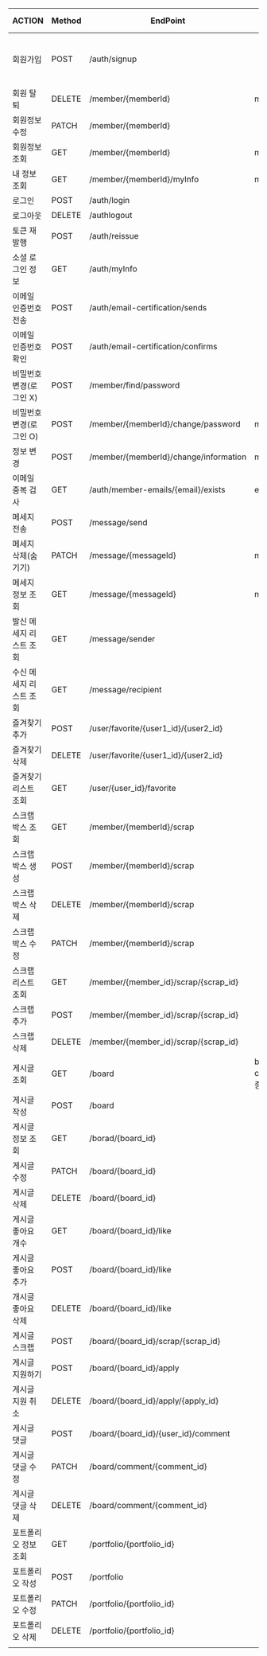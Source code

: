 | ACTION | Method | EndPoint | Query String | Request Body | header |
| --- | --- | --- | --- | --- | --- |
| 회원가입 | POST | /auth/signup |  | email, password,  name,  loginMemberType, loginType, authority, information |  |
| 회원 탈퇴 | DELETE | /member/{memberId} | memberId | email, password | accessToken |
| 회원정보수정 | PATCH | /member/{memberId} |  |  | accessToken |
| 회원정보 조회 | GET | /member/{memberId} | memberId |  | accessToken |
| 내 정보 조회 | GET | /member/{memberId}/myInfo | memberId |  | accessToken |
| 로그인 | POST | /auth/login |  | email, password |  |
| 로그아웃 | DELETE | /authlogout |  |  | accessToken |
| 토큰 재발행 | POST | /auth/reissue |  | accessToken | accessToken |
| 소셜 로그인 정보 | GET | /auth/myInfo |  |  | accessToken |
| 이메일 인증번호 전송 | POST | /auth/email-certification/sends |  | email |  |
| 이메일 인증번호 확인 | POST | /auth/email-certification/confirms |  | email, certificationNumber |  |
| 비밀번호 변경(로그인 X) | POST | /member/find/password |  | email, afterPassword |  |
| 비밀번호 변경(로그인 O) | POST | /member/{memberId}/change/password | memberId | email, beforePassword, afterPassword | accessToken |
| 정보 변경 | POST | /member/{memberId}/change/information | memberId | information | accessToken |
| 이메일 중복 검사 | GET | /auth/member-emails/{email}/exists | email |  |  |
| 메세지 전송 | POST | /message/send |  | content, sender,recipient | accessToken |
| 메세지 삭제(숨기기) | PATCH | /message/{messageId} | messageId |  | accessToken |
| 메세지 정보 조회 | GET | /message/{messageId} | messageId |  | accessToken |
| 발신 메세지 리스트 조회 | GET | /message/sender |  |  | accessToken |
| 수신 메세지 리스트 조회 | GET | /message/recipient |  |  | accessToken |
| 즐겨찾기 추가 | POST | /user/favorite/{user1_id}/{user2_id} |  |  |  |
| 즐겨찾기 삭제 | DELETE | /user/favorite/{user1_id}/{user2_id} |  |  |  |
| 즐겨찾기 리스트 조회 | GET | /user/{user_id}/favorite |  |  |  |
| 스크랩 박스 조회 | GET | /member/{memberId}/scrap |  |  |  |
| 스크랩 박스 생성 | POST | /member/{memberId}/scrap |  | name |  |
| 스크랩 박스 삭제 | DELETE | /member/{memberId}/scrap |  | scrapId |  |
| 스크랩 박스 수정 | PATCH | /member/{memberId}/scrap |  | name |  |
| 스크랩 리스트 조회 | GET | /member/{member_id}/scrap/{scrap_id} |  |  |  |
| 스크랩 추가 | POST | /member/{member_id}/scrap/{scrap_id} |  | board_id |  |
| 스크랩 삭제 | DELETE | /member/{member_id}/scrap/{scrap_id} |  | board_id,scrap_Post_id |  |
| 게시글 조회 | GET | /board | board_type, category(업종) |  |  |
| 게시글 작성 | POST | /board |  | 상세 내용들,token |  |
| 게시글 정보 조회 | GET | /borad/{board_id} |  |  |  |
| 게시글 수정 | PATCH | /board/{board_id} |  | 수정 내용들,token |  |
| 게시글 삭제 | DELETE | /board/{board_id} |  | token |  |
| 게시글 좋아요 개수  | GET | /board/{board_id}/like |  | token |  |
| 게시글 좋아요 추가 | POST | /board/{board_id}/like |  | user_id,token |  |
| 개시글 좋아요 삭제 | DELETE | /board/{board_id}/like |  | user_id,token |  |
| 게시글 스크랩 | POST | /board/{board_id}/scrap/{scrap_id} |   | token |  |
| 게시글 지원하기 | POST | /board/{board_id}/apply |  | user_id,token |  |
| 게시글 지원 취소 | DELETE | /board/{board_id}/apply/{apply_id} |  | token |  |
| 게시글 댓글 | POST | /board/{board_id}/{user_id}/comment |  | content,token |  |
| 게시글 댓글 수정 | PATCH | /board/comment/{comment_id} |  | content,token |  |
| 게시글 댓글 삭제 | DELETE | /board/comment/{comment_id} |  | token |  |
| 포트폴리오 정보 조회 | GET | /portfolio/{portfolio_id} |  | toekn |  |
| 포트폴리오 작성 | POST | /portfolio |  | 상세내용들, token |  |
| 포트폴리오 수정 | PATCH | /portfolio/{portfolio_id} |  | 수정 내용들, token |  |
| 포트폴리오 삭제 | DELETE | /portfolio/{portfolio_id} |  | token |  |
|  |  |  |  |  |  |
